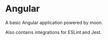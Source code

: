# Angular

A basic Angular application powered by moon.

Also contains integrations for ESLint and Jest.
